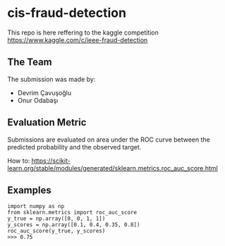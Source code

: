 # cis-fraud-detection
This repo is here reffering to the kaggle competition https://www.kaggle.com/c/ieee-fraud-detection

The Team
--------

The submission was made by:

- Devrim Çavuşoğlu
- Onur Odabaşı

Evaluation Metric
-----------------
Submissions are evaluated on area under the ROC curve between the predicted probability and the observed target.

How to: https://scikit-learn.org/stable/modules/generated/sklearn.metrics.roc_auc_score.html

Examples
--------

	import numpy as np
	from sklearn.metrics import roc_auc_score
	y_true = np.array([0, 0, 1, 1])
	y_scores = np.array([0.1, 0.4, 0.35, 0.8])
	roc_auc_score(y_true, y_scores)
	>>> 0.75
